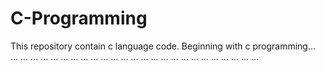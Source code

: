 # C-Programming
This repository contain c language code.
Beginning with c programming... ... ... ... ... ... ... ... ... ... ... ... ... ... ... ... ... ... ... ... ... ... ... ... ... ...
